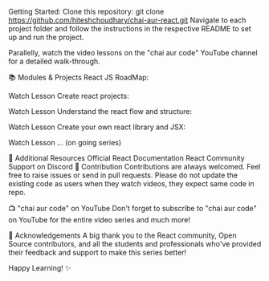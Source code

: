 Getting Started: 
Clone this repository: git clone https://github.com/hiteshchoudhary/chai-aur-react.git
Navigate to each project folder and follow the instructions in the respective README to set up and run the project.

Parallelly, watch the video lessons on the "chai aur code" YouTube channel for a detailed walk-through.

📚 Modules & Projects
React JS RoadMap:

Watch Lesson
Create react projects:

Watch Lesson
Understand the react flow and structure:

Watch Lesson
Create your own react library and JSX:

Watch Lesson
... (on going series)

📖 Additional Resources
Official React Documentation
React Community Support on Discord
💼 Contribution
Contributions are always welcomed. Feel free to raise issues or send in pull requests. Please do not update the existing code as users when they watch videos, they expect same code in repo.

📺 "chai aur code" on YouTube
Don't forget to subscribe to "chai aur code" on YouTube for the entire video series and much more!

🙏 Acknowledgements
A big thank you to the React community, Open Source contributors, and all the students and professionals who've provided their feedback and support to make this series better!

Happy Learning! ✨
